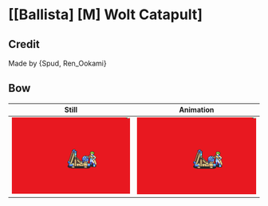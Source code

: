 # [\[Ballista\] \[M\] Wolt Catapult]

## Credit

Made by {Spud, Ren_Ookami}

## Bow

| Still | Animation |
| :---: | :-------: |
| ![Bow still](./Bow_000.png) | ![Bow animation](./Bow.gif) |
